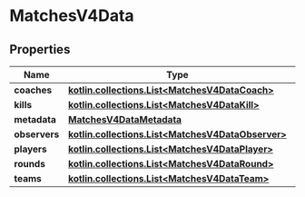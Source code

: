
# MatchesV4Data

## Properties
| Name | Type | Description | Notes |
| ------------ | ------------- | ------------- | ------------- |
| **coaches** | [**kotlin.collections.List&lt;MatchesV4DataCoach&gt;**](MatchesV4DataCoach.md) |  |  |
| **kills** | [**kotlin.collections.List&lt;MatchesV4DataKill&gt;**](MatchesV4DataKill.md) |  |  |
| **metadata** | [**MatchesV4DataMetadata**](MatchesV4DataMetadata.md) |  |  |
| **observers** | [**kotlin.collections.List&lt;MatchesV4DataObserver&gt;**](MatchesV4DataObserver.md) |  |  |
| **players** | [**kotlin.collections.List&lt;MatchesV4DataPlayer&gt;**](MatchesV4DataPlayer.md) |  |  |
| **rounds** | [**kotlin.collections.List&lt;MatchesV4DataRound&gt;**](MatchesV4DataRound.md) |  |  |
| **teams** | [**kotlin.collections.List&lt;MatchesV4DataTeam&gt;**](MatchesV4DataTeam.md) |  |  |



